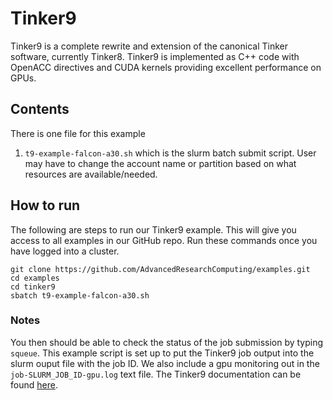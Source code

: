 # Tinker9
Tinker9 is a complete rewrite and extension of the canonical Tinker software, currently Tinker8. Tinker9 is implemented as C++ code with OpenACC directives and CUDA kernels providing excellent performance on GPUs.

## Contents
There is one file for this example
1. `t9-example-falcon-a30.sh` which is the slurm batch submit script. User may have to change the account name or partition based on what resources are available/needed. 

## How to run
The following are steps to run our Tinker9 example. This will give you access to all examples in our GitHub repo. Run these commands once you have logged into a cluster. 

``` 
git clone https://github.com/AdvancedResearchComputing/examples.git
cd examples
cd tinker9
sbatch t9-example-falcon-a30.sh
```

### Notes
You then should be able to check the status of the job submission by typing `squeue`. 
This example script is set up to put the Tinker9 job output into the slurm ouput file with the job ID.
We also include a gpu monitoring out in the `job-SLURM_JOB_ID-gpu.log` text file.
The Tinker9 documentation can be found [here](https://tinker9-manual.readthedocs.io/en/latest/index.html#).
